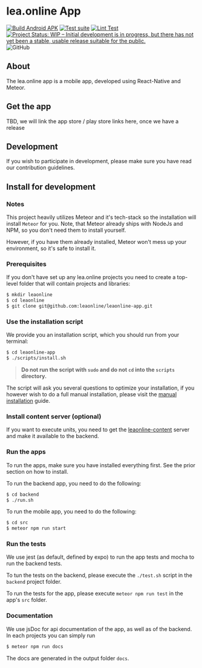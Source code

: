 # lea.online App

[![Build Android APK](https://github.com/leaonline/leaonline-app/actions/workflows/build_android_apk.yml/badge.svg)](https://github.com/leaonline/leaonline-app/actions/workflows/build_android_apk.yml)
[![Test suite](https://github.com/leaonline/leaonline-app/actions/workflows/jest_test.yml/badge.svg)](https://github.com/leaonline/leaonline-app/actions/workflows/jest_test.yml)
[![Lint Test](https://github.com/leaonline/leaonline-app/actions/workflows/lint_test.yml/badge.svg)](https://github.com/leaonline/leaonline-app/actions/workflows/lint_test.yml)
[![Project Status: WIP – Initial development is in progress, but there has not yet been a stable, usable release suitable for the public.](https://www.repostatus.org/badges/latest/wip.svg)](https://www.repostatus.org/#wip)
![GitHub](https://img.shields.io/github/license/leaonline/leaonline-app)

## About

The lea.online app is a mobile app, developed using React-Native and Meteor.


## Get the app

TBD, we will link the app store / play store links here, once we have a release


## Development

If you wish to participate in development, please make sure you have read our
contribution guidelines.

## Install for development

### Notes

This project heavily utilizes Meteor and it's tech-stack so the installation
will install `Meteor` for you. Note, that Meteor already ships with NodeJs
and NPM, so you don't need them to install yourself.

However, if you have them already installed, Meteor won't mess up your
environment, so it's safe to install it.

### Prerequisites

If you don't have set up any lea.online projects you need to create
a top-level folder that will contain projects and libraries:

```bash
$ mkdir leaonline
$ cd leaonline
$ git clone git@github.com:leaonline/leaonline-app.git
```

### Use the installation script

We provide you an installation script, which you should run from your terminal:

```bash
$ cd leaonline-app
$ ./scripts/install.sh
```

> **Do not run the script with `sudo` and do not `cd` into the `scripts` directory.**

The script will ask you several questions to optimize your installation, if you
however wish to do a full manual installation, please visit the 
[manual installation](docs/guide/manual_install.md) guide.

### Install content server (optional)

If you want to execute units, you need to get the [leaonline-content](https://github.com/leaonline/leaonline-content)
server and make it available to the backend.

### Run the apps

To run the apps, make sure you have installed everything first. See the prior
section on how to install.

To run the backend app, you need to do the following:

```bash
$ cd backend
$ ./run.sh
```

To run the mobile app, you need to do the following:

```bash
$ cd src
$ meteor npm run start
```

### Run the tests

We use jest (as default, defined by expo) to run the app tests and mocha to run
the backend tests.

To tun the tests on the backend, please execute the `./test.sh` script in the 
`backend` project folder.

To run the tests for the app, please execute `meteor npm run test` in the app's `src`
folder.

### Documentation

We use jsDoc for api documentation of the app, as well as of the backend.
In each projects you can simply run

```bash
$ meteor npm run docs
```

The docs are generated in the output folder `docs`.

